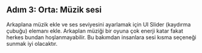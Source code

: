 ## Adım 3: Orta: Müzik sesi

Arkaplana müzik ekle ve ses seviyesini ayarlamak için UI Slider (kaydırma çubuğu) elemanı ekle.
Arkaplan müziği bir oyuna çok enerji katar fakat herkes bundan hoşlanmayabilir. Bu bakımdan insanlara sesi kısma seçeneği sunmak iyi olacaktır.

